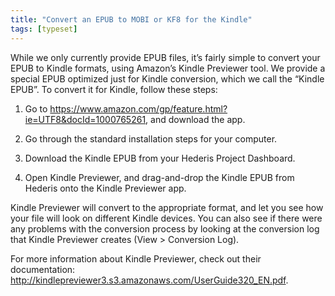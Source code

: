 ```yaml
---
title: "Convert an EPUB to MOBI or KF8 for the Kindle"
tags: [typeset]
---
```

 
<html><body><section data-type="chapter" class="hsecchapter" data-hederis-type="hsecchapter" id="convert-to-kindle" data-pi-attrs="id: convert-to-kindle; data-tags: typeset;" role="doc-chapter" data-tags="typeset" data-author-name=" " data-book-title=" " title="Convert an EPUB to MOBI or KF8 for the Kindle"><p class="hblkp" data-hederis-type="hblkp" id="pyZVeQUek">While we only currently provide EPUB files, it&#8217;s fairly simple to convert your EPUB to Kindle formats, using Amazon&#8217;s Kindle Previewer tool. We provide a special EPUB optimized just for Kindle conversion, which we call the &#8220;Kindle EPUB&#8221;. To convert it for Kindle, follow these steps:</p><ol class="hwprnumlist" data-hederis-type="hwprnumlist" id="po5Y8n2Xw"><li class="hblkoli" data-hederis-type="hblkoli" id="li7vA58uU6"><p class="hblkoli" data-hederis-type="hblklip" id="pRLt7pS2G">Go to <a href="https://www.amazon.com/gp/feature.html?ie=UTF8&amp;docId=1000765261" data-hederis-type="hspana" id="p1kDn1sm0"><span class="Hyperlink" data-hederis-type="hspnspan" id="p113pKCxO">https://www.amazon.com/gp/feature.html?ie=UTF8&amp;docId=1000765261</span></a>, and download the app.</p></li><li class="hblkoli" data-hederis-type="hblkoli" id="liPLKQO4S7"><p class="hblkoli" data-hederis-type="hblklip" id="prZhFbPNV">Go through the standard installation steps for your computer.</p></li><li class="hblkoli" data-hederis-type="hblkoli" id="lix9IauVh2"><p class="hblkoli" data-hederis-type="hblklip" id="pUVWozfFj">Download the Kindle EPUB from your Hederis Project Dashboard.</p></li><li class="hblkoli" data-hederis-type="hblkoli" id="li5myZgECF"><p class="hblkoli" data-hederis-type="hblklip" id="pMiqSX2vW">Open Kindle Previewer, and drag-and-drop the Kindle EPUB from Hederis onto the Kindle Previewer app.</p></li></ol><p class="hblkp" data-hederis-type="hblkp" id="p2c5EGZEs">Kindle Previewer will convert to the appropriate format, and let you see how your file will look on different Kindle devices. You can also see if there were any problems with the conversion process by looking at the conversion log that Kindle Previewer creates (View &gt; Conversion Log).</p><p class="hblkp" data-hederis-type="hblkp" id="pimDLzjPM">For more information about Kindle Previewer, check out their documentation: <a href="http://kindlepreviewer3.s3.amazonaws.com/UserGuide320_EN.pdf" data-hederis-type="hspana" id="pJHKwM6xZ"><span class="Hyperlink" data-hederis-type="hspnspan" id="pHTT6ky3B">http://kindlepreviewer3.s3.amazonaws.com/UserGuide320_EN.pdf</span></a>.</p></section></body></html>

